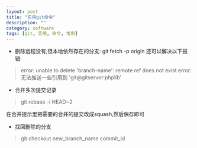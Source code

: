 ```yaml
---
layout: post
title: "实用git命令"
description: ""
category: software  
tags: [git, 实用, 命令, 常用]
---
```


* 删除远程没有,但本地依然存在的分支: git fetch -p origin 
还可以解决以下报错: 

>  error: unable to delete 'branch-name': remote ref does not exist
>  error: 无法推送一些引用到 'git@gitserver:phplib'

* 合并多次提交记录

>  git rebase -i HEAD~2

在合并提示里把需要的合并的提交改成squash,然后保存即可

* 找回删除的分支

> git checkout new_branch_name commit_id



